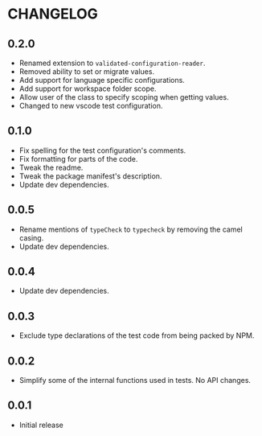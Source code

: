 # CHANGELOG

## 0.2.0 

- Renamed extension to `validated-configuration-reader`. 
- Removed ability to set or migrate values.
- Add support for language specific configurations. 
- Add support for workspace folder scope.
- Allow user of the class to specify scoping when getting values.
- Changed to new vscode test configuration.

## 0.1.0

- Fix spelling for the test configuration's comments.
- Fix formatting for parts of the code.
- Tweak the readme.
- Tweak the package manifest's description.
- Update dev dependencies.

## 0.0.5

- Rename mentions of `typeCheck` to `typecheck` by removing the camel casing.
- Update dev dependencies.

## 0.0.4 

- Update dev dependencies.

## 0.0.3 

- Exclude type declarations of the test code from being packed by NPM.

## 0.0.2

- Simplify some of the internal functions used in tests. No API changes.

## 0.0.1

- Initial release